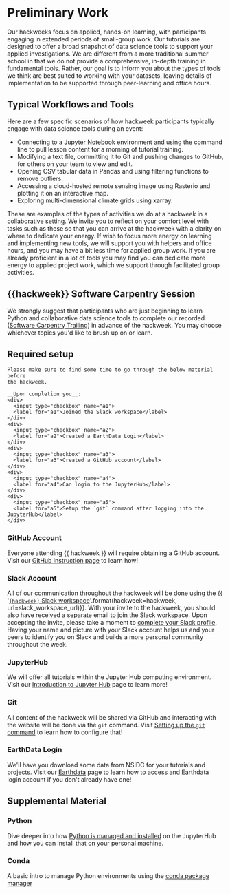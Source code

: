 # Preliminary Work

Our hackweeks focus on applied, hands-on learning, with participants engaging in extended periods of small-group work. Our tutorials are designed to offer a broad snapshot of data science tools to support your applied investigations. We are different from a more traditional summer school in that we do not provide a comprehensive, in-depth training in fundamental tools. Rather, our goal is to inform you about the types of tools we think are best suited to working with your datasets, leaving details of implementation to be supported through peer-learning and office hours.

## Typical Workflows and Tools

Here are a few specific scenarios of how hackweek participants typically engage with data science tools during an event:

* Connecting to a [Jupyter Notebook](https://jupyter.org/) environment and using the command line to pull lesson content for a morning of tutorial training.
* Modifying a text file, committing it to Git and pushing changes to GitHub, for others on your team to view and edit.
* Opening CSV tabular data in Pandas and using filtering functions to remove outliers.
* Accessing a cloud-hosted remote sensing image using Rasterio and plotting it on an interactive map.
* Exploring multi-dimensional climate grids using xarray.

These are examples of the types of activities we do at a hackweek in a collaborative setting. We invite you to reflect on your comfort level with tasks such as these so that you can arrive at the hackweek with a clarity on where to dedicate your energy. If wish to focus more energy on learning and implementing new tools, we will support you with helpers and office hours, and you may have a bit less time for applied group work. If you are already proficient in a lot of tools you may find you can dedicate more energy to applied project work, which we support through facilitated group activities.

## {{hackweek}} Software Carpentry Session

We strongly suggest that participants who are just beginning to learn Python and collaborative data science tools to complete our recorded ([Software Carpentry Trailing](swc)) in advance of the hackweek. You may choose whichever topics you'd like to brush up on or learn. 

## Required setup

```{attention}
Please make sure to find some time to go through the below material before
the hackweek.

__Upon completion you__:
<div>
  <input type="checkbox" name="a1">
  <label for="a1">Joined the Slack workspace</label>
</div>
<div>
  <input type="checkbox" name="a2">
  <label for="a2">Created a EarthData Login</label>
</div>
<div>
  <input type="checkbox" name="a3">
  <label for="a3">Created a GitHub account</label>
</div>
<div>
  <input type="checkbox" name="a4">
  <label for="a4">Can login to the JupyterHub</label>
</div>
<div>
  <input type="checkbox" name="a5">
  <label for="a5">Setup the `git` command after logging into the JupyterHub</label>
</div>
```

### GitHub Account

Everyone attending {{ hackweek }} will require obtaining a GitHub account.
Visit our [GitHub instruction page](github) to learn how!

### Slack Account

All of our communication throughout the hackweek will be done using the
{{ '[`{hackweek}` Slack workspace]({url})'.format(hackweek=hackweek, url=slack_workspace_url)}}.
With your invite to the hackweek, you should also have received a separate
email to join the Slack workspace. Upon accepting the invite, please take a moment to
[complete your Slack profile](https://slack.com/help/articles/204092246-Edit-your-profile).
Having your name and picture with your Slack account helps us and your peers
to identify you on Slack and builds a more personal community throughout
the week.

### JupyterHub

We will offer all tutorials within the Jupyter Hub computing environment.
Visit our [Introduction to Jupyter Hub](jupyterhub) page to learn more!

### Git

All content of the hackweek will be shared via GitHub and interacting with the
website will be done via the `git` command.
Visit [Setting up the `git` command](git) to learn how to configure that!

### EarthData Login

We'll have you download some data from NSIDC for your tutorials and projects.
Visit our [Earthdata](earthdata) page to learn how to access and Earthdata
login account if you don't already have one!

## Supplemental Material

### Python

Dive deeper into how [Python is managed and installed](supplemental/python) on
the JupyterHub and how you can install that on your personal machine.

### Conda
A basic intro to manage Python environments using the
[conda package manager](supplemental/conda)

